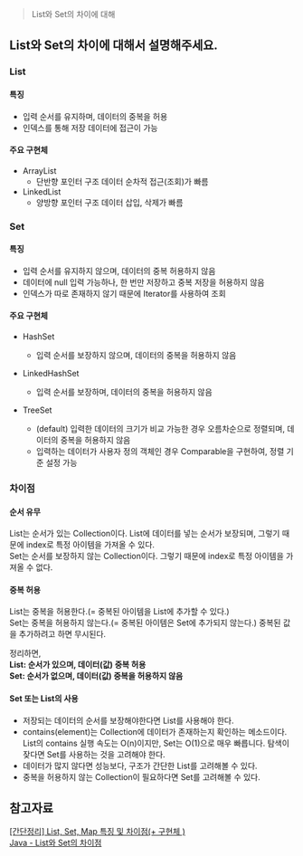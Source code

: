 >List와 Set의 차이에 대해
## List와 Set의 차이에 대해서 설명해주세요.
### List
#### 특징
- 입력 순서를 유지하며, 데이터의 중복을 허용
- 인덱스를 통해 저장 데이터에 접근이 가능

#### 주요 구현체
  - ArrayList
    - 단반향 포인터 구조 데이터 순차적 접근(조회)가 빠름
  - LinkedList
    - 양방향 포인터 구조 데이터 삽입, 삭제가 빠름
### Set
#### 특징
- 입력 순서를 유지하지 않으며, 데이터의 중복 허용하지 않음
- 데이터에 null 입력 가능하나, 한 번만 저장하고 중복 저장을 허용하지 않음
- 인덱스가 따로 존재하지 않기 때문에 Iterator를 사용하여 조회

#### 주요 구현체
  - HashSet
    - 입력 순서를 보장하지 않으며, 데이터의 중복을 허용하지 않음

  - LinkedHashSet
    - 입력 순서를 보장하며, 데이터의 중복을 허용하지 않음

  - TreeSet
    - (default) 입력한 데이터의 크기가 비교 가능한 경우 오름차순으로 정렬되며, 데이터의 중복을 허용하지 않음
    - 입력하는 데이터가 사용자 정의 객체인 경우 Comparable을 구현하여, 정렬 기준 설정 가능

### 차이점
#### 순서 유무
List는 순서가 있는 Collection이다. List에 데이터를 넣는 순서가 보장되며, 그렇기 때문에 index로 특정 아이템을 가져올 수 있다.  
Set는 순서를 보장하지 않는 Collection이다. 그렇기 때문에 index로 특정 아이템을 가져올 수 없다.

#### 중복 허용
List는 중복을 허용한다.(= 중복된 아이템을 List에 추가할 수 있다.)  
Set는 중복을 허용하지 않는다.(= 중복된 아이템은 Set에 추가되지 않는다.) 중복된 값을 추가하려고 하면 무시된다.

정리하면,  
**List: 순서가 있으며, 데이터(값) 중복 허용**  
**Set: 순서가 없으며, 데이터(값) 중복을 허용하지 않음**

#### Set 또는 List의 사용
- 저장되는 데이터의 순서를 보장해야한다면 List를 사용해야 한다.
- contains(element)는 Collection에 데이터가 존재하는지 확인하는 메소드이다. List의 contains 실행 속도는 O(n)이지만, Set는 O(1)으로 매우 빠릅니다. 탐색이 잦다면 Set를 사용하는 것을 고려해야 한다.
- 데이터가 많지 않다면 성능보다, 구조가 간단한 List를 고려해볼 수 있다.
- 중복을 허용하지 않는 Collection이 필요하다면 Set를 고려해볼 수 있다.

## 참고자료
[[간단정리] List, Set, Map 특징 및 차이점(+ 구현체 )](https://hahahoho5915.tistory.com/35)  
[Java - List와 Set의 차이점](https://codechacha.com/ko/java-difference-between-list-and-set/)